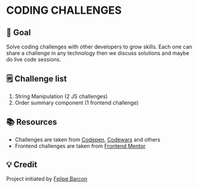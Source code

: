 # CODING CHALLENGES

## 🎯 Goal

Solve coding challenges with other developers to grow skills. Each one can share a challenge in any technology then we discuss solutions and maybe do live code sessions.

## 🗒 Challenge list

1. String Manipulation (2 JS challenges)
2. Order summary component (1 frontend challenge)

## 📚 Resources

- Challenges are taken from [Codepen](https://codepen.io/challenges), [Codewars](https://www.codewars.com/) and others
- Frontend challenges are taken from [Frontend Mentor](https://www.frontendmentor.io/)

## 💡 Credit

Project initiated by [Felipe Barcon](https://github.com/Felipebarcon)
